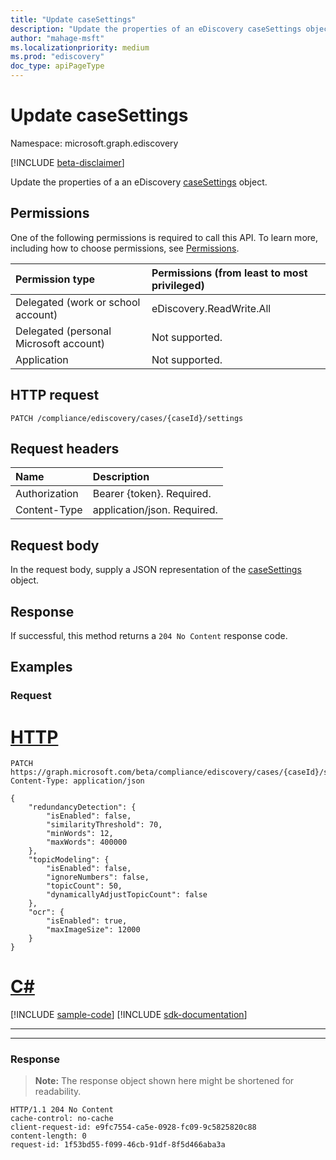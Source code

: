 ```yaml
---
title: "Update caseSettings"
description: "Update the properties of an eDiscovery caseSettings object."
author: "mahage-msft"
ms.localizationpriority: medium
ms.prod: "ediscovery"
doc_type: apiPageType
---
```


# Update caseSettings

Namespace: microsoft.graph.ediscovery

[!INCLUDE [beta-disclaimer](../../includes/beta-disclaimer.md)]

Update the properties of a an eDiscovery [caseSettings](../resources/ediscovery-caseSettings.md) object.

## Permissions

One of the following permissions is required to call this API. To learn more, including how to choose permissions, see [Permissions](/graph/permissions-reference).

|Permission type|Permissions (from least to most privileged)|
|:---|:---|
|Delegated (work or school account)|eDiscovery.ReadWrite.All|
|Delegated (personal Microsoft account)|Not supported.|
|Application|Not supported.|

## HTTP request

<!-- {
  "blockType": "ignored"
}
-->

``` http
PATCH /compliance/ediscovery/cases/{caseId}/settings
```

## Request headers

|Name|Description|
|:---|:---|
|Authorization|Bearer {token}. Required.|
|Content-Type|application/json. Required.|

## Request body

In the request body, supply a JSON representation of the [caseSettings](../resources/ediscovery-caseSettings.md) object.

## Response

If successful, this method returns a `204 No Content` response code.

## Examples

### Request

# [HTTP](#tab/http)
<!-- {
  "blockType": "request",
  "name": "update_settings_for _caseID"
}
-->

``` http
PATCH https://graph.microsoft.com/beta/compliance/ediscovery/cases/{caseId}/settings
Content-Type: application/json

{
    "redundancyDetection": {
        "isEnabled": false,
        "similarityThreshold": 70,
        "minWords": 12,
        "maxWords": 400000
    },
    "topicModeling": {
        "isEnabled": false,
        "ignoreNumbers": false,
        "topicCount": 50,
        "dynamicallyAdjustTopicCount": false
    },
    "ocr": {
        "isEnabled": true,
        "maxImageSize": 12000
    }
}
```

# [C#](#tab/csharp)
[!INCLUDE [sample-code](../includes/snippets/csharp/update-settings-for-caseid-csharp-snippets.md)]
[!INCLUDE [sdk-documentation](../includes/snippets/snippets-sdk-documentation-link.md)]

---


---

### Response

>**Note:** The response object shown here might be shortened for readability.
<!-- {
  "blockType": "response",
  "truncated": true
}
-->

``` http
HTTP/1.1 204 No Content
cache-control: no-cache
client-request-id: e9fc7554-ca5e-0928-fc09-9c5825820c88
content-length: 0
request-id: 1f53bd55-f099-46cb-91df-8f5d466aba3a
```
